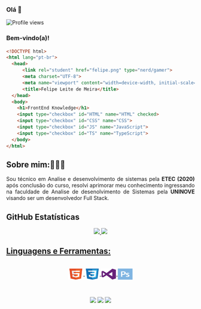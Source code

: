 ### Olá 👋

![Profile views](https://gpvc.arturio.dev/7klim)

### Bem-vindo(a)!

```HTML
<!DOCTYPE html>
<html lang="pt-br">
  <head>
      <link rel="student" href="felipe.png" type="nerd/gamer">
      <meta charset="UTF-8">
      <meta name="viewport" content="width=device-width, initial-scale=1.0">
      <title>Felipe Leite de Meira</title>
  </head>
  <body>
    <h1>FrontEnd Knowledge</h1>
    <input type="checkbox" id="HTML" name="HTML" checked>
    <input type="checkbox" id="CSS" name="CSS">
    <input type="checkbox" id="JS" name="JavaScript">
    <input type="checkbox" id="TS" name="TypeScript">
  </body>
</html>
```
## Sobre mim:👩🏼‍💻
<p><div align='justify'>

  Sou técnico em Analise e desenvolvimento de sistemas pela <strong>ETEC (2020)</strong> após conclusão do curso, resolvi aprimorar meu conhecimento ingressando na faculdade de Analise de desenolvimento de Sistemas pela <strong>UNINOVE</strong> visando ser um desenvolvedor Full Stack.
<br></div></p>

## GitHub Estatísticas
<div align="center">
  <a href="https://github.com/">
  <img height="160em" src="https://github-readme-stats.vercel.app/api?username=7klim&show_icons=true&theme=synthwave&include_all_commits=true&count_private=true"/>
  <img height="160em" src="https://github-readme-stats.vercel.app/api/top-langs/?username=7Klim&layout=compact&langs_count=7&theme=synthwave"/>
</div>

## Linguagens e Ferramentas:
<div style="display: inline_block" align="center"><br>
  <img align="center" alt="felipe-HTML" height="30" width="40" src="https://raw.githubusercontent.com/devicons/devicon/master/icons/html5/html5-original.svg">
  <img align="center" alt="felipe-CSS" height="30" width="40" src="https://raw.githubusercontent.com/devicons/devicon/master/icons/css3/css3-original.svg">
  <img align="center" alt="felipe-JS" height="30" width="40" src="https://github.com/devicons/devicon/blob/master/icons/visualstudio/visualstudio-plain.svg">
  <img align="center" alt="felipe-PS" height="30" width="40" src="https://github.com/devicons/devicon/blob/master/icons/photoshop/photoshop-plain.svg">
  </div>
  
<!---perdoem pela falta de semântica estou me aprimorando 😀--->

##
<div style="display: inline_block" align="center"><br>
  <a href ="mailto:felipeleitectt@gmail.com"><img src="https://img.shields.io/badge/Gmail-D14836?style=for-the-badge&logo=gmail&logoColor=white" target="_blank"></a>
  <a href="https://www.linkedin.com/in/felipe-leite-247582278/" target="_blank"><img src="https://img.shields.io/badge/-LinkedIn-%230077B5?style=for-the-badge&logo=linkedin&logoColor=white" target="_blank"></a>
  <a href="felipeleitedemeira@hotmail.com" target="_blank"><img src="https://img.shields.io/badge/Microsoft_Outlook-0078D4?style=for-the-badge&logo=microsoft-outlook&logoColor=white" target="_blank"></a> 
</div

